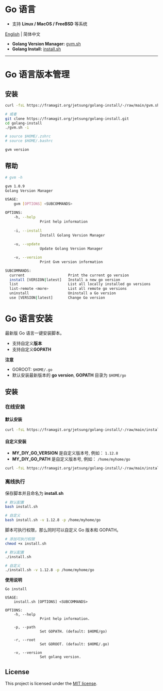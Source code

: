 # Go 语言

- 支持 **Linux / MacOS / FreeBSD** 等系统

[English](./README.md) | 简体中文

- **Golang Version Manager:** [gvm.sh](#go-语言版本管理)
- **Golang Install:** [install.sh](#go-语言安装)

---

# Go 语言版本管理

## 安装

```bash
curl -fsL https://framagit.org/jetsung/golang-install/-/raw/main/gvm.sh | bash -s -- -i

# 或者
git clone https://framagit.org/jetsung/golang-install.git
cd golang-install
./gvm.sh -i

# source $HOME/.zshrc
# source $HOME/.bashrc

gvm version
```

## 帮助

```bash
# gvm -h

gvm 1.0.9
Golang Version Manager

USAGE:
    gvm [OPTIONS] <SUBCOMMANDS>

OPTIONS:
    -h, --help
                Print help information
            
    -i, --install
                Install Golang Version Manager
            
    -u, --update
                Update Golang Version Manager

    -v, --version
                Print Gvm version information

SUBCOMMANDS:
  current                    Print the current go version
  install [VERSION|latest]   Install a new go version  
  list                       List all locally installed go versions
  list-remote <more>         List all remote go versions
  uninstall                  Uninstall a Go version                
  use [VERSION|latest]       Change Go version
```

# Go 语言安装

最新版 Go 语言一键安装脚本。

- 支持自定义**版本**
- 支持自定义**GOPATH**

**注意**

- GOROOT: `$HOME/.go`
- 默认安装最新版本的 **go version**, **GOPATH** 目录为 `$HOME/go`

## 安装

### 在线安装

#### 默认安装

```sh
curl -fsL https://framagit.org/jetsung/golang-install/-/raw/main/install.sh | bash
```

#### 自定义安装

- **MY_DIY_GO_VERSION** 是自定义版本号, 例如： `1.12.8`
- **MY_DIY_GO_PATH** 是自定义版本号, 例如： `/home/myhome/go`

```sh
curl -fsL https://framagit.org/jetsung/golang-install/-/raw/main/install.sh | bash -s -- -v MY_DIY_GO_VERSION -p MY_DIY_GO_PATH
```

### 离线执行

保存脚本并且命名为 **install.sh**

```sh
# 默认配置
bash install.sh

# 自定义
bash install.sh -v 1.12.8 -p /home/myhome/go
```

脚本可执行权限，那么同时可以自定义 Go 版本和 GOPATH。

```sh
# 添加可执行权限
chmod +x install.sh

# 默认配置
./install.sh

# 自定义
./install.sh -v 1.12.8 -p /home/myhome/go
```

**使用说明**

```
Go install

USAGE:
    install.sh [OPTIONS] <SUBCOMMANDS>

OPTIONS:
    -h, --help
                Print help information.

    -p, --path
                Set GOPATH. (default: $HOME/go)

    -r, --root
                Set GOROOT. (default: $HOME/.go)

    -v, --version
                Set golang version.

```

## License

This project is licensed under the [MIT license](./LICENSE).
